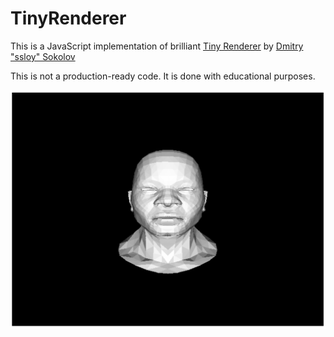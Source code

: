 # TinyRenderer

This is a JavaScript implementation of brilliant [Tiny Renderer](https://github.com/ssloy/tinyrenderer) by [Dmitry "ssloy" Sokolov](https://github.com/ssloy)

This is not a production-ready code. It is done with educational purposes.

![Render sample](https://github.com/Olegas/tiny-renderer/raw/master/doc/img.png)